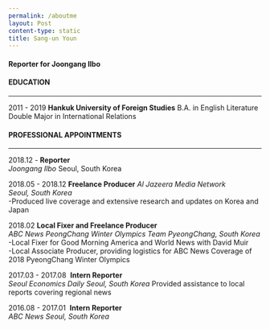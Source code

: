 ```yaml
---
permalink: /aboutme
layout: Post
content-type: static
title: Sang-un Youn
---
```


#### Reporter for Joongang Ilbo

#### EDUCATION
---
2011 - 2019
**Hankuk University of Foreign Studies**
B.A. in English Literature
Double Major in International Relations

#### PROFESSIONAL APPOINTMENTS
---
2018.12 -
**Reporter**  
*Joongang Ilbo*
Seoul, South Korea

2018.05 - 2018.12
**Freelance Producer**
*Al Jazeera Media Network*  
*Seoul, South Korea*  
-Produced live coverage and extensive research and updates on Korea and Japan  

2018.02
**Local Fixer and Freelance Producer**  
*ABC News PeongChang Winter Olympics Team*
*PyeongChang, South Korea*
-Local Fixer for Good Morning America and World News with David Muir   
-Local Associate Producer, providing logistics for ABC News Coverage of 2018 PyeongChang Winter Olympics

2017.03 - 2017.08 
**Intern Reporter**  
*Seoul Economics Daily*
*Seoul, South Korea*
Provided assistance to local reports covering regional news

2016.08 - 2017.01 
**Intern Reporter**  
*ABC News*
*Seoul, South Korea*